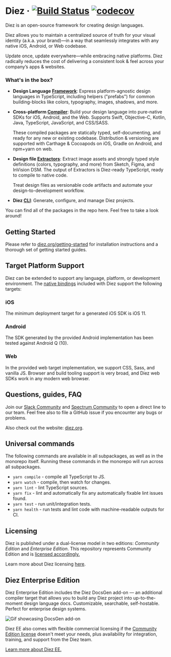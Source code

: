 # Diez &middot; [![Build Status](https://travis-ci.com/diez/diez.svg?token=YuETDnVqzQjQytETzD8J&branch=master)](https://travis-ci.com/diez/diez) [![codecov](https://codecov.io/gh/diez/diez/branch/master/graph/badge.svg?token=pgB9U8YLUU)](https://codecov.io/gh/diez/diez)

Diez is an open-source framework for creating design languages.

Diez allows you to maintain a centralized source of truth for your visual identity (a.k.a. your brand)—in a way that seamlessly integrates with any native iOS, Android, or Web codebase.

Update once, update everywhere—while embracing native platforms.  Diez radically reduces the cost of delivering a consistent look & feel across your company’s apps & websites.


### What's in the box?

 * **Design Language [Framework](https://github.com/diez/diez/tree/master/src/framework)**: Express platform-agnostic design languages in TypeScript, including helpers ("prefabs") for common building-blocks like colors, typography, images, shadows, and more.
 * **Cross-platform [Compiler](https://github.com/diez/diez/tree/master/src/compiler)**:  Build your design language into pure-native SDKs for iOS, Android, and the Web.  Supports Swift, Objective-C, Kotlin, Java, TypeScript, JavaScript, and CSS/SASS.

   These compiled packages are statically typed, self-documenting, and ready for any new or existing codebase. Distribution & versioning are supported with Carthage & Cocoapods on iOS, Gradle on Android, and npm+yarn on web.
 * **Design file [Extractors](https://github.com/diez/diez/tree/master/src/extractors)**: Extract image assets and strongly typed style definitions (colors, typography, and more) from Sketch, Figma, and InVision DSM.  The output of Extractors is Diez-ready TypeScript, ready to compile to native code.

   Treat design files as versionable code artifacts and automate your design-to-development workflow.
 * **Diez [CLI](https://github.com/diez/diez/tree/master/src/cli)**: Generate, configure, and manage Diez projects.

You can find all of the packages in the repo here. Feel free to take a look around!

## Getting Started

Please refer to [diez.org/getting-started](https://diez.org/getting-started) for installation instructions and a thorough set of getting started guides.

## Target Platform Support

Diez can be extended to support any language, platform, or development environment. The [native bindings](https://diez.org/glossary/#bindings) included with Diez support the following targets:

### iOS

The minimum deployment target for a generated iOS SDK is iOS 11.

### Android

The SDK generated by the provided Android implementation has been tested against Android Q (10).

### Web

In the provided web target implementation, we support CSS, Sass, and vanilla JS. Browser and build tooling support is very broad, and Diez web SDKs work in any modern web browser.

## Questions, guides, FAQ

Join our [Slack Community](https://join.slack.com/t/dieznative/shared_invite/enQtNzEzNzM2OTg4NDA1LTA4NWZiMTNlZTgzNTY3Yzg2ODdjY2Y1MzBjMjdlY2FlNjljMmI3ZTgzMmQ4ODk1MDdlMTcyMTUzMjNmZWI4YjU) and [Spectrum Community](https://spectrum.chat/diez) to open a direct line to our team. Feel free also to file a GitHub issue if you encounter any bugs or problems.

Also check out the website: [diez.org](https://diez.org/).


## Universal commands

The following commands are available in all subpackages, as well as in the monorepo itself. Running these commands in the monorepo will run across all subpackages.

 * `yarn compile` - compile all TypeScript to JS.
 * `yarn watch` - compile, then watch for changes.
 * `yarn lint` - lint TypeScript sources.
 * `yarn fix` - lint and automatically fix any automatically fixable lint issues found.
 * `yarn test` - run unit/integration tests.
 * `yarn health` - run tests and lint code with machine-readable outputs for CI.


## Licensing

Diez is published under a dual-license model in two editions:  *Community Edition* and *Enterprise Edition*.  This repository represents Community Edition and is [licensed accordingly.](https://github.com/diez/diez/blob/master/LICENSE.md)

Learn more about Diez licensing [here](https://diez.org/licensing/).

## Diez Enterprise Edition

Diez Enterprise Edition includes the Diez DocsGen add-on — an additional compiler target that allows you to build any Diez project into up-to-the-moment design language docs.  Customizable, searchable, self-hostable. Perfect for enterprise design systems.

![Gif showcasing DocsGen add-on](https://user-images.githubusercontent.com/4419992/68873716-a84a7f80-06c5-11ea-8519-4f9f2304cdd3.gif)

Diez EE also comes with flexible commercial licensing if the [Community Edition license](https://diez.org/licensing/) doesn't meet your needs, plus availability for integration, training, and support from the Diez team.

[Learn more about Diez EE.](https://diez.org/enterprise)
